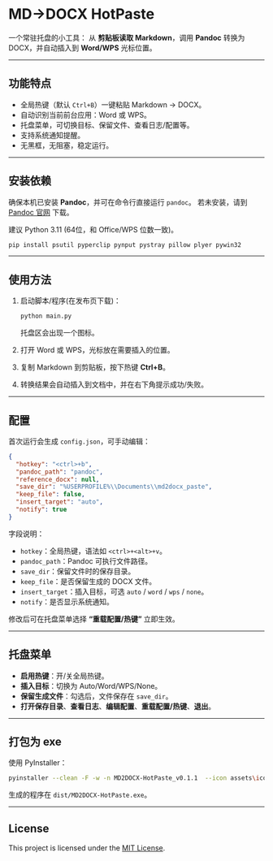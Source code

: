 # MD→DOCX HotPaste

一个常驻托盘的小工具：
从 **剪贴板读取 Markdown**，调用 **Pandoc** 转换为 DOCX，并自动插入到 **Word/WPS** 光标位置。

---

## 功能特点

* 全局热键（默认 `Ctrl+B`）一键粘贴 Markdown → DOCX。
* 自动识别当前前台应用：Word 或 WPS。
* 托盘菜单，可切换目标、保留文件、查看日志/配置等。
* 支持系统通知提醒。
* 无黑框，无阻塞，稳定运行。

---

## 安装依赖

确保本机已安装 **Pandoc**，并可在命令行直接运行 `pandoc`。
若未安装，请到 [Pandoc 官网](https://pandoc.org/installing.html) 下载。

建议 Python 3.11 (64位，和 Office/WPS 位数一致)。

```bash
pip install psutil pyperclip pynput pystray pillow plyer pywin32
```

---

## 使用方法

1. 启动脚本/程序(在发布页下载)：

   ```bash
   python main.py
   ```

   托盘区会出现一个图标。

2. 打开 Word 或 WPS，光标放在需要插入的位置。

3. 复制 Markdown 到剪贴板，按下热键 **Ctrl+B**。

4. 转换结果会自动插入到文档中，并在右下角提示成功/失败。

---

## 配置

首次运行会生成 `config.json`，可手动编辑：

```json
{
  "hotkey": "<ctrl>+b",
  "pandoc_path": "pandoc",
  "reference_docx": null,
  "save_dir": "%USERPROFILE%\\Documents\\md2docx_paste",
  "keep_file": false,
  "insert_target": "auto",
  "notify": true
}
```

字段说明：

* `hotkey`：全局热键，语法如 `<ctrl>+<alt>+v`。
* `pandoc_path`：Pandoc 可执行文件路径。
* `save_dir`：保留文件时的保存目录。
* `keep_file`：是否保留生成的 DOCX 文件。
* `insert_target`：插入目标，可选 `auto` / `word` / `wps` / `none`。
* `notify`：是否显示系统通知。

修改后可在托盘菜单选择 **“重载配置/热键”** 立即生效。

---

## 托盘菜单

* **启用热键**：开/关全局热键。
* **插入目标**：切换为 Auto/Word/WPS/None。
* **保留生成文件**：勾选后，文件保存在 `save_dir`。
* **打开保存目录**、**查看日志**、**编辑配置**、**重载配置/热键**、**退出**。

---

## 打包为 exe

使用 PyInstaller：

```bash
pyinstaller --clean -F -w -n MD2DOCX-HotPaste_v0.1.1  --icon assets\icons\logo.ico  --add-data "assets\icons;assets\icons" --hidden-import plyer.platforms.win.notification  main.py
```

生成的程序在 `dist/MD2DOCX-HotPaste.exe`。

---

## License

This project is licensed under the [MIT License](LICENSE).
